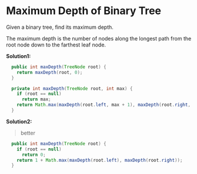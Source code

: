 # Maximum Depth of Binary Tree

Given a binary tree, find its maximum depth.

The maximum depth is the number of nodes along the longest path from the root node down to the farthest leaf node.

**Solution1:**

```java
  public int maxDepth(TreeNode root) {
    return maxDepth(root, 0);
  }

  private int maxDepth(TreeNode root, int max) {
    if (root == null)
      return max;
    return Math.max(maxDepth(root.left, max + 1), maxDepth(root.right, max + 1));
  }
```

**Solution2:**

> better

```java
  public int maxDepth(TreeNode root) {
    if (root == null)
      return 0;
    return 1 + Math.max(maxDepth(root.left), maxDepth(root.right));
  }
```
